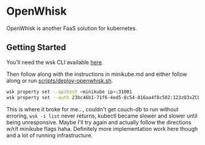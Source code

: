 # OpenWhisk

OpenWhisk is another FaaS solution for kubernetes.

## Getting Started
You'll need the wsk CLI available [here](https://github.com/apache/incubator-openwhisk-cli).

Then follow along with the instructions in minikube.md and either follow along or run [scripts/deploy-openwhisk.sh](scripts/deploy-openwhisk.sh).
```sh
wsk property set --apihost <minikube ip>:31001
wsk property set --auth 23bc46b1-71f6-4ed5-8c54-816aa4f8c502:123zO3xZCLrMN6v2BKK1dXYFpXlPkccOFqm12CdAsMgRU4VrNZ9lyGVCGuMDGIwP
```

This is where it broke for me..., couldn't get couch-db to run without erroring, `wsk -i list` never returns, kubectl became slower and slower until being unresponsive. Maybe I'll try again and actually follow the directions w/r/t minikube flags haha. Definitely more implementation work here though and a lot of running infrastructure.
